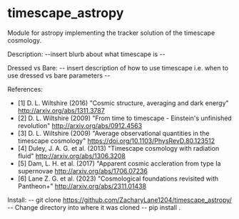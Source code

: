 # timescape_astropy
Module for astropy implementing the tracker solution of the timescape cosmology. 

Description:
--insert blurb about what timescape is -- 

Dressed vs Bare:
-- insert description of how to use timescape i.e. when to use dressed vs bare parameters -- 

References:
- [1] D. L. Wiltshire (2016) "Cosmic structure, averaging and dark energy" http://arxiv.org/abs/1311.3787
- [2] D. L. Wiltshire (2009) "From time to timescape - Einstein's unfinished revolution" http://arxiv.org/abs/0912.4563
- [3] D. L. Wiltshire (2009) "Average observational quantities in the timescape cosmology" https://doi.org/10.1103/PhysRevD.80.123512
- [4] Duley, J. A. G. et al. (2013) "Timescape cosmology with radiation fluid" http://arxiv.org/abs/1306.3208
- [5] Dam, L. H. et al. (2017) "Apparent cosmic accleration from type Ia supernovae http://arxiv.org/abs/1706.07236
- [6] Lane Z. G. et al. (2023) "Cosmological foundations revisited with Pantheon+" http://arxiv.org/abs/2311.01438


Install:
-- git clone https://github.com/ZacharyLane1204/timescape_astropy/
-- Change directory into where it was cloned
-- pip install .
